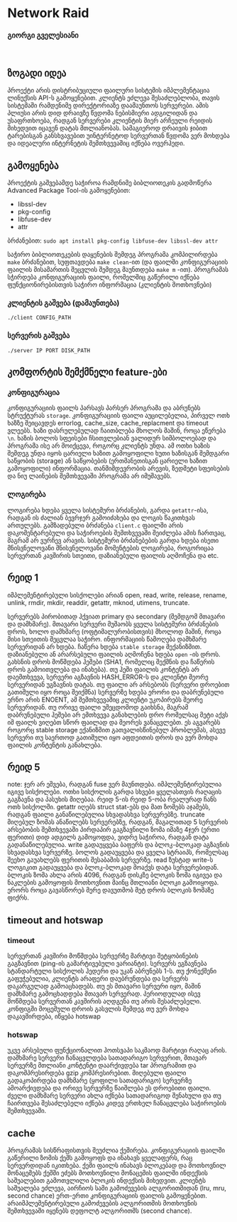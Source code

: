 # Network Raid

### გიორგი გველესიანი
<br>

## ზოგადი იდეა
პროექტი არის დისტრიბუციული ფაილური სისტემის იმპლემენტაცია ლინუქსის API-ს გამოყენებით. კლიენტს ეძლევა შესაძლებლობა, თავის სისტემაში რამდენიმე დირექტორიაზე დაამაუნთოს სერვერები. ამის პლიუსი არის დიდ დრაივზე წვდომა ნებისმიერი ადგილიდან და უსაფრთხოება, რადგან სერვერები კლიენტის მიერ არჩეული რეიდის მიხედვით იცავენ დატას მთლიანობას. სამაგიეროდ დრაივის ჯიბით ტარებისგან განსხვავებით უინტერნეტოდ სერვერთან წვდომა ვერ მოხდება და იდეალური ინტერნეტის შემთხვევაშიც იქნება ოვერჰედი.

## გამოყენება
პროექტის გაშვებამდე საჭიროა რამდნიმე ბიბლიოთეკის გადმოწერა Advanced Package Tool-ის გამოყენებით:
* libssl-dev
* pkg-config 
* libfuse-dev
* attr

ბრძანებით: `sudo apt install pkg-config libfuse-dev libssl-dev attr`

საჭირო ბიბლიოთეკების დაყენების შემდეგ პროგრამა კომპილირდება `make` ბრძანებით, სუფთავდება `make clean`-ით (და ფაილში კონფიგურაციის ფაილის მისამართის შეცვლის შემდეგ მაუნთდება `make m` -ით). პროგრამას სჭირდება კონფიგურაციის ფაილი, რომელშიც გაწერილი იქნება ფუნქციონირებისთვის საჭირო ინფორმაცია (კლიენტის მოთხოვნები)

### კლიენტის გაშვება (დამაუნთება)
`./client CONFIG_PATH`

### სერვერის გაშვება 
`./server IP PORT DISK_PATH`

## კომფორტის შემქმნელი feature-ები
### კონფიგურაცია
კონფიგურაციის ფაილს პარსავს პარსერ პროგრამა და აბრუნებს სტრუქტურას `storage`. კონფიგურაციის ფაილი აუცილებელია, პირველ ოთხ ხაზზე შეიცავდეს errorlog, cache_size, cache_replacment და timeout ვლეებს. ხაზი დასრულებულად ჩაითბლება მხოლოს მაშინ, როცა ეწერება `\n`. ხაზის ბოლოს სფეისები ჩსითვლებიან ვალიდურ სიმბოლოებად და პროგრამა ისე არ მოიქცევა, როგორც კლიენტს უნდა. ამ ოთხი ხაზის შემდეგ უნდა იყოს ცარიელი ხაზით გამოყოფილი ხუთი ხაზისგან შემდგარი საწყობის (storage) ან საწყობების (ერთმანეთისგან ცარიელი ხაზით გამოყოფილი) ინფორმაცია.  თანმიმდევრობის არევის, ზედმეტი სფეისების და ნიუ ლაინების შემთხვევაში პროგრამა არ იმუშავებს.

### ლოგირება
ლოგირება ხდება ყველა სისტემური ბრძანების, გარდა `getattr`-ისა, რადგან ის ძალიან ბევრჯერ გამოიძახება და ლოგის წაკითხვას ართულებს. გამზადებული ბრძანება `client.c` ფაილში არის დაკომენტარებული და საჭიროების შემთხვევაში შეიძლება ამის ჩართვაც, მაგრამ არ ვურჩევ არავის. სისტემური ბრძანებების გარდა ხდება ისეთი მნისვნელოვანი მნისვნელოვანი მომენტების ლოგირება, როგორიცაა სერვერთან კავშირის სთეითი, დაზიანებული ფაილის აღმოჩენა და etc.

## რეიდ 1
იმპლემენტირებული სისქოლები არიან open, read, write, release, rename, unlink, rmdir, mkdir, readdir, getattr, mknod, utimens, truncate.

სერვერებს პირობითად ჰქვიათ primary და secondary (შემდგომ მთავარი და დამხმარე). მთავარი სერვერი მუშაობს ყველა სისტემური ბრძანების დროს, ხოლო დამხმარე (ოფტიმალურობისთვის) მხოლოდ მაშინ, როცა მისი სთეითის შეცვლაა საჭირო. ინფორმაციის წამოღება დამხმარე სერვერიდან არ ხდება. ჩაწერა ხდება `stable storage` მექანიზმით. დაზიანებული ან არარსებული ფაილის აღმოჩენა ხდება `open` -ის დროს. გახსნის დროს მოწმდება ჰეშები (SHA1, რომელიც შექმნის და ჩაწერის დროს გამოითვლება და ინახება). თუ ჰეში ფაილის კონტენტს არ დაემთხვევა, სერვერი აგზავნის HASH_ERROR-ს და კლიენტი მეორე სერვერიდან უგზავნის დატას. თუ ფაილი არ არსებობს (სერვერი დროებით გათიშული იყო როცა შეიქმნა) სერვერზე ხდება ერორი და დაბრუნებული ერნო არის ENOENT, ამ შემთხვევაშიც კლიენტი უკოპირებს მეორე სერვერიდან. თუ ორივე ფაილი უშეცდომოდ გაიხსნა, მაგრამ დაბრუნებული ჰეშები არ ემთხვევა განახლების დრო რომელსაც მეტი აქვს იმ ფაილს ვიღებთ სწორ ფაილად და მეორეს ვანაცვლებთ. ეს აგვარებს როგორც stable storage ექანიზმით გათვალისწინებულ პრობლემას, ასევე სერვერი თუ საერთოდ გათიშული იყო აფდეითის დროს და ვერ მოხდა ფაილის კონტენტის განახლება. 

## რეიდ 5
note: ჯერ არ ეშვება, რადგან fuse ვერ მაუნთდება.
იმპლემენტირებულია იგივე სისქოლები. ოთხი სისქოლის გარდა სხვები ყველასთვის რაღაცის გაგზავნა და პასუხის მიღებაა. რეიდ 5-ის რეიდ 5-ობა რეალურად ჩანს ოთხ სისქოლში. getattr იღებს struct stat-ებს და მათ ზომებს აჯამებს, რადგან ფაილი განაწილებულია სხვადასხვა სერვერებზე. truncate მიღებულ ზომას ანაწილებს სერვერებზე, რადგან, მაგალითად 5 სერვერის არსებობის შემთხვევაში პირდაპირ გაგზავნილი ზომა იმაზე 4ჯერ (ერთი ფერითი) დიდ ადგილს გამოყოფდა, ვიდრე საჭიროა, რადგან დატა გადანაწილებულია. write გადაუყვება ბაფერს და ბლოკ-ბლოკად აგზავნის სხვადასხვა სერვერზე. ბოლოს გადაუყვება და ყველა სტრაიპს, რომელსაც შეეხო გაუახლებს ფერითის შესაბამის სერვერზე. read ზუსტად write-ს ლოგიკით გადაუყვება და ბლოკ-ბლოკად მოაქვს დატა სერვერებიდან. ბლოკის ზომა ახლა არის 4096, რადგან დისკზე ბლოკის ზომა იგივეა და ნაკლების გამოყოფის მოთხოვნით მაინც მთლიანი ბლოკი გამოიყოფა. ერორს როცა გავასწორებ მერე დავუთმობ მეტ დროს ბლოკის ზომაზე ფიქრს. 

## timeout and hotswap
### timeout
 სერვერთან კავშირი მოწმდება სერვერზე მარტივი შეტყობინების გაგზავნით (ping-ის გამარტივებული ვარიანტი). სერვერს ეგზავნება სტანდარტული სისქოლის ჰედერი და უკან აბრუნებს 1-ს. თუ ქონექშენი გაფუჭებულია, კლიენტს არაფერი დაუბრუნდება და სერვერს დაკარგულად გამოაცხადებს. თუ ეს მთავარი სერვერი იყო, მაშინ დამხმარე გამოცხადდება მთავარ სერვერად. პერიოდულად ისევ მოწმდება სერვერთან კავშირის აღდგენა თუ არის შესაძლებელი. კონფიგში მოცემული დროის გასვლის შემდეგ თუ ვერ მოხდა დაკავშირდება, იწყება hotswap

 ### hotswap
უკვე არსებული ფუნქციონალით ჰოთსვაპი საკმაოდ მარტივი რაღაც არის. დამხმარე სერვერი ჩანაცვლდება სათადარიგო სერვერით, მთავარ სერვერზე მთლიანი კონტენტი დაარქივდება tar პროგრამით და დაკომპრესირდება gzip კომპრესირებით. მიღებული ფაილი გადაკოპირდება დამხმარე (ყოფილი სათადარიგო) სერვერზე ამოარქივდება და ორივე სერვერზე წაიშლება ეს დროებითი ფაილი. ძველი დამხმარე სერვერი ახლა იქნება სათადარიგოდ შენახული და თუ ჩაირთვება შესაძლებელი იქნება კიდევ ერთხელ ჩანაცვლება საჭიროების შემთხვევაში.

## cache
პროგრამას სისწრაფისთვის შეუძლია ქეშირება. კონფიგურაციის ფაილში გაწერილი ზომის ქეშს გამოყოფს და ინახავს ყველაფერს, რაც სერვერდიდან იკითხება. ქეში ფაილს ინახავს ბლოკებად და მოთხოვნილ მონაცემებს ქეშში ეძებს მოთხოვნილი მონაცემის ფაილში ინდექსის საშუალებით გამოთვლილი ბლოკის ინდექსის მიხედვით. კლიენტს საშუალება ეძლევა, აირჩიოს სამი გამოძევების ალგორითმიდან (lru, mru, second chance) ერთ-ერთი კონფიგურაციის ფაილის გამოყენებით. არაიმპლემენტირებული გამოძევების ალგორითმის მოთხოვნის შემთხვევაში იყენებს დეფოლტ ალგორითმს (second chance).
